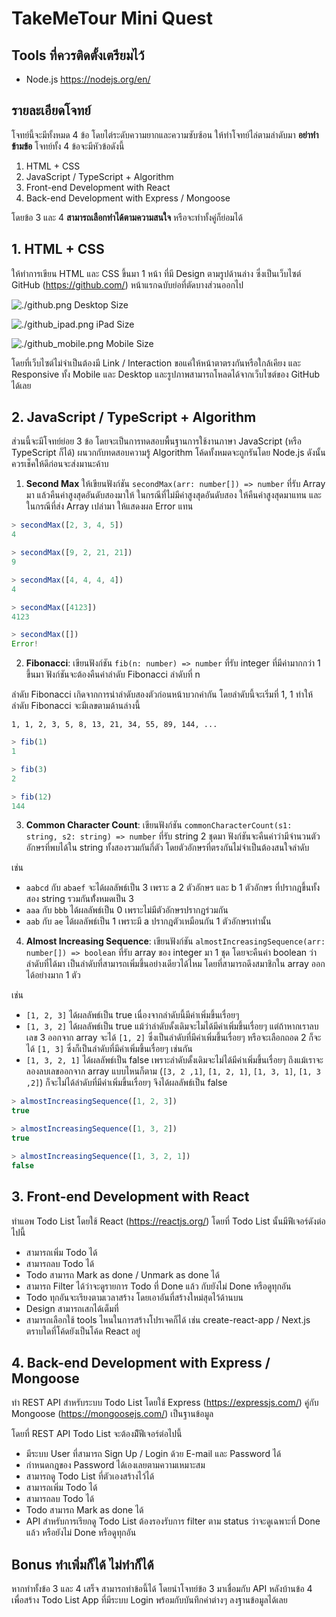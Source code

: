 # TakeMeTour Mini Quest

## Tools ที่ควรติดตั้งเตรียมไว้

- Node.js https://nodejs.org/en/

## รายละเอียดโจทย์

โจทย์นี้จะมีทั้งหมด 4 ข้อ โดยไต่ระดับความยากและความซับซ้อน ให้ทำโจทย์ไล่ตามลำดับมา **อย่าทำข้ามข้อ** โจทย์ทั้ง 4 ข้อจะมีหัวข้อดังนี้

1. HTML + CSS
2. JavaScript / TypeScript + Algorithm
3. Front-end Development with React
4. Back-end Development with Express / Mongoose

โดยข้อ 3 และ 4 **สามารถเลือกทำได้ตามความสนใจ** หรือจะทำทั้งคู่ก็ย่อมได้

## 1. HTML + CSS

ให้ทำการเขียน HTML และ CSS ขึ้นมา 1 หน้า ที่มี Design ตามรูปด้านล่าง ซึ่งเป็นเว็บไซต์ GitHub (https://github.com/) หน้าแรกฉบับย่อที่ตัดบางส่วนออกไป

![./github.png](./github.png)
Desktop Size

![./github_ipad.png](./github_ipad.png)
iPad Size

![./github_mobile.png](./github_mobile.png)
Mobile Size

โดยที่เว็บไซต์ไม่จำเป็นต้องมี Link / Interaction ขอแค่ให้หน้าตาตรงกันหรือใกล้เคียง และ Responsive ทั้ง Mobile และ Desktop และรูปภาพสามารถโหลดได้จากเว็บไซต์ของ GitHub ได้เลย

## 2. JavaScript / TypeScript + Algorithm

ส่วนนี้จะมีโจทย์ย่อย 3 ข้อ โดยจะเป็นการทดสอบพื้นฐานการใช้งานภาษา JavaScript (หรือ TypeScript ก็ได้) ผนวกกับทดสอบความรู้ Algorithm โค้ดทั้งหมดจะถูกรันโดย Node.js ดังนั้นควรเช็คให้ดีก่อนจะส่งมานะค้าบ

1. **Second Max** ให้เขียนฟังก์ชัน `secondMax(arr: number[]) => number` ที่รับ Array มา แล้วคืนค่าสูงสุดอันดับสองมาให้ ในกรณีที่ไม่มีค่าสูงสุดอันดับสอง ให้คืนค่าสูงสุดมาแทน และในกรณีที่ส่ง Array เปล่ามา ให้แสดงผล Error แทน

```js
> secondMax([2, 3, 4, 5])
4

> secondMax([9, 2, 21, 21])
9

> secondMax([4, 4, 4, 4])
4

> secondMax([4123])
4123

> secondMax([])
Error!
```

2. **Fibonacci**: เขียนฟังก์ชัน `fib(n: number) => number` ที่รับ integer ที่มีค่ามากกว่า 1 ขึ้นมา ฟังก์ชันจะต้องคืนค่าลำดับ Fibonacci ลำดับที่ n

ลำดับ Fibonacci เกิดจากการนำลำดับสองตัวก่อนหน้าบวกค่ากัน โดยลำดับนี้จะเริ่มที่ 1, 1 ทำให้ลำดับ Fibonacci จะมีเลขตามด้านล่างนี้

```
1, 1, 2, 3, 5, 8, 13, 21, 34, 55, 89, 144, ...
```

```js
> fib(1)
1

> fib(3)
2

> fib(12)
144
```

3. **Common Character Count**: เขียนฟังก์ชัน `commonCharacterCount(s1: string, s2: string) => number` ที่รับ string 2 ชุดมา ฟังก์ชันจะคืนค่าว่ามีจำนวนตัวอักษรที่พบได้ใน string ทั้งสองรวมกันกี่ตัว โดยตัวอักษรที่ตรงกันไม่จำเป็นต้องสนใจลำดับ

เช่น

- `aabcd` กับ `abaef` จะได้ผลลัพธ์เป็น 3 เพราะ a 2 ตัวอักษร และ b 1 ตัวอักษร ที่ปรากฎขึ้นทั้งสอง string รวมกันทั่้งหมดเป็น 3
- `aaa` กับ `bbb` ได้ผลลัพธ์เป็น 0 เพราะไม่มีตัวอักษรปรากฎร่วมกัน
- `aab` กับ `ae` ได้ผลลัพธ์เป็น 1 เพราะมี a ปรากฎตัวเหมือนกัน 1 ตัวอักษรเท่านั้น

4. **Almost Increasing Sequence**: เขียนฟังก์ชัน `almostIncreasingSequence(arr: number[]) => boolean` ที่รับ array ของ integer มา 1 ชุด โดยจะคืนค่า boolean ว่า ลำดับที่ได้มา เป็นลำดับที่สามารถเพิ่มขึ้นอย่างเดียวได้ไหม โดยที่สามารถดึงสมาชิกใน array ออกได้อย่างมาก 1 ตัว

เช่น

- `[1, 2, 3]` ได้ผลลัพธ์เป็น true เนื่องจากลำดับนี้มีค่าเพิ่มขึ้นเรื่อยๆ
- `[1, 3, 2]` ได้ผลลัพธ์เป็น true แม้ว่าลำดับดั้งเดิมจะไมได้มีค่าเพิ่มขึ้นเรื่อยๆ แต่ถ้าหากเราลบเลข 3 ออกจาก array จะได้ `[1, 2]` ซึ่งเป็นลำดับที่มีค่าเพิ่มขึ้นเรื่อยๆ หรือจะเลือกถอด 2 ก็จะได้ `[1, 3]` ซึ่งก็เป็นลำดับที่มีค่าเพิ่มขึ้นเรื่อยๆ เช่นกัน
- `[1, 3, 2, 1]` ได้ผลลัพธ์เป็น false เพราะลำดับดั้งเดิมจะไม่ได้มีค่าเพิ่มขึ้นเรื่อยๆ ถึงแม้เราจะลองลบเลขออกจาก array แบบไหนก็ตาม (`[3, 2 ,1]`, `[1, 2, 1]`, `[1, 3, 1]`, `[1, 3 ,2]`) ก็จะไม่ได้ลำดับที่มีค่าเพิ่มขึ้นเรื่อยๆ  จึงได้ผลลัพธ์เป็น false

```js
> almostIncreasingSequence([1, 2, 3])
true

> almostIncreasingSequence([1, 3, 2])
true

> almostIncreasingSequence([1, 3, 2, 1])
false
```

## 3. Front-end Development with React

ทำแอพ Todo List โดยใช้ React (https://reactjs.org/) โดยที่ Todo List นั้นมีฟีเจอร์ดังต่อไปนี้

- สามารถเพิ่ม Todo ได้
- สามารถลบ Todo ได้
- Todo สามารถ Mark as done / Unmark as done ได้
- สามารถ Filter ได้ว่าจะดูรายการ Todo ที่ Done แล้ว กับยังไม่ Done หรือดูทุกอัน
- Todo ทุกอันจะเรียงตามเวลาสร้าง โดยเอาอันที่สร้างใหม่สุดไว้ด้านบน
- Design สามารถเสกได้เต็มที่
- สามารถเลือกใช้ tools ไหนในการสร้างโปรเจคก็ได้ เช่น create-react-app / Next.js ตราบใดที่โค้ดยังเป็นโค้ด React อยู่

## 4. Back-end Development with Express / Mongoose

ทำ REST API สำหรับระบบ Todo List โดยใช้ Express (https://expressjs.com/) คู่กับ Mongoose (https://mongoosejs.com/) เป็นฐานข้อมูล

โดยที่ REST API Todo List จะต้องมีัฟีเจอร์ต่อไปนี้

- มีระบบ User ที่สามารถ Sign Up / Login ด้วย E-mail และ Password ได้
- กำหนดกฎของ Password ได้เองเลยตามความเหมาะสม
- สามารถดู Todo List ที่ตัวเองสร้างไว้ได้
- สามารถเพิ่ม Todo ได้
- สามารถลบ Todo ได้
- Todo สามารถ Mark as done ได้
- API สำหรับการเรียกดู Todo List ต้องรองรับการ filter ตาม status ว่าจะดูเฉพาะที่ Done แล้ว หรือยังไม่ Done หรือดูทุกอัน


## Bonus ทำเพิ่มก็ได้ ไม่ทำก็ได้

หากทำทั้งข้อ 3 และ 4 เสร็จ สามารถทำข้อนี้ได้ โดยนำโจทย์ข้อ 3 มาเชื่อมกับ API หลังบ้านข้อ 4 เพื่อสร้าง Todo List App ที่มีระบบ Login พร้อมกับบันทึกค่าต่างๆ ลงฐานข้อมูลได้เลย
